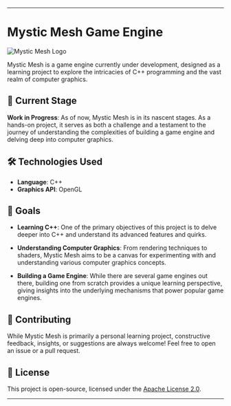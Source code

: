 
---

# Mystic Mesh Game Engine

![Mystic Mesh Logo](mysticmesh.jpeg)

Mystic Mesh is a game engine currently under development, designed as a learning project to explore the intricacies of C++ programming and the vast realm of computer graphics.

## 🌱 Current Stage

**Work in Progress**: As of now, Mystic Mesh is in its nascent stages. As a hands-on project, it serves as both a challenge and a testament to the journey of understanding the complexities of building a game engine and delving deep into computer graphics.

## 🛠 Technologies Used

- **Language**: C++
- **Graphics API**: OpenGL

## 🔭 Goals

- **Learning C++**: One of the primary objectives of this project is to delve deeper into C++ and understand its advanced features and quirks.
  
- **Understanding Computer Graphics**: From rendering techniques to shaders, Mystic Mesh aims to be a canvas for experimenting with and understanding various computer graphics concepts.

- **Building a Game Engine**: While there are several game engines out there, building one from scratch provides a unique learning perspective, giving insights into the underlying mechanisms that power popular game engines.

## 🤝 Contributing

While Mystic Mesh is primarily a personal learning project, constructive feedback, insights, or suggestions are always welcome! Feel free to open an issue or a pull request.

## 📜 License

This project is open-source, licensed under the [Apache License 2.0](LICENSE). 

---
